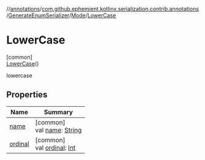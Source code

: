 //[annotations](../../../../../index.md)/[com.github.ephemient.kotlinx.serialization.contrib.annotations](../../../index.md)/[GenerateEnumSerializer](../../index.md)/[Mode](../index.md)/[LowerCase](index.md)

# LowerCase

[common]\
[LowerCase](index.md)()

lowercase

## Properties

| Name | Summary |
|---|---|
| [name](../-kebab-case/index.md#-372974862%2FProperties%2F-1278216615) | [common]<br>val [name](../-kebab-case/index.md#-372974862%2FProperties%2F-1278216615): [String](https://kotlinlang.org/api/latest/jvm/stdlib/kotlin/-string/index.html) |
| [ordinal](../-kebab-case/index.md#-739389684%2FProperties%2F-1278216615) | [common]<br>val [ordinal](../-kebab-case/index.md#-739389684%2FProperties%2F-1278216615): [Int](https://kotlinlang.org/api/latest/jvm/stdlib/kotlin/-int/index.html) |
